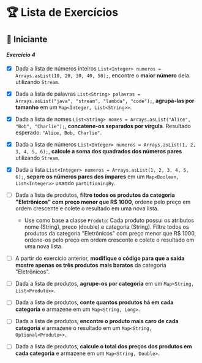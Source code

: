 # 🏆 Lista de Exercícios

## 🔰 Iniciante

#### *Exercício 4*

- [x] Dada a lista de números inteiros `List<Integer> numeros = Arrays.asList(10, 20, 30, 40, 50);`, encontre o **maior número** dela utilizando `Stream`.


- [x] Dada a lista de palavras `List<String> palavras = Arrays.asList("java", "stream", "lambda", "code");`, **agrupá-las por tamanho** em um `Map<Integer, List<String>>`.


* [x] Dada a lista de nomes `List<String> nomes = Arrays.asList("Alice", "Bob", "Charlie");`, **concatene-os separados por vírgula**. Resultado esperado: `"Alice, Bob, Charlie"`.


* [x] Dada a lista de números `List<Integer> numeros = Arrays.asList(1, 2, 3, 4, 5, 6);`, **calcule a soma dos quadrados dos números pares** utilizando `Stream`.


* [x] Dada a lista `List<Integer> numeros = Arrays.asList(1, 2, 3, 4, 5, 6);`, **separe os números pares dos ímpares** em um `Map<Boolean, List<Integer>>` usando `partitioningBy`.


* [ ] Dada a lista de produtos, **filtre todos os produtos da categoria "Eletrônicos" com preço menor que R\$ 1000**, ordene pelo preço em ordem crescente e colete o resultado em uma nova lista. 
  * Use como base a classe `Produto`:  Cada produto possui os atributos nome (String), preco (double) e categoria (String). Filtre todos os produtos da categoria "Eletrônicos" com preço menor que R$ 1000, ordene-os pelo preço em ordem crescente e colete o resultado em uma nova lista.


* [ ] A partir do exercício anterior, **modifique o código para que a saída mostre apenas os três produtos mais baratos** da categoria "Eletrônicos".


* [ ] Dada a lista de produtos, **agrupe-os por categoria** em um `Map<String, List<Produto>>`.


* [ ] Dada a lista de produtos, **conte quantos produtos há em cada categoria** e armazene em um `Map<String, Long>`.


* [ ] Dada a lista de produtos, **encontre o produto mais caro de cada categoria** e armazene o resultado em um `Map<String, Optional<Produto>>`.


* [ ] Dada a lista de produtos, **calcule o total dos preços dos produtos em cada categoria** e armazene em um `Map<String, Double>`.
